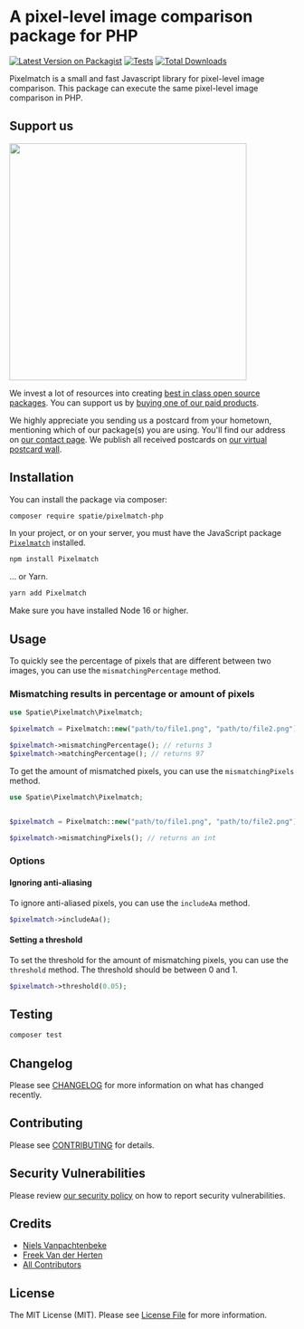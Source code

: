 # A pixel-level image comparison package for PHP

[![Latest Version on Packagist](https://img.shields.io/packagist/v/spatie/pixelmatch-php.svg?style=flat-square)](https://packagist.org/packages/spatie/pixelmatch-php)
[![Tests](https://img.shields.io/github/actions/workflow/status/spatie/pixelmatch-php/run-tests.yml?branch=main&label=tests&style=flat-square)](https://github.com/spatie/pixelmatch-php/actions/workflows/run-tests.yml)
[![Total Downloads](https://img.shields.io/packagist/dt/spatie/pixelmatch-php.svg?style=flat-square)](https://packagist.org/packages/spatie/pixelmatch-php)

Pixelmatch is a small and fast Javascript library for pixel-level image comparison.
This package can execute the same pixel-level image comparison in PHP.

## Support us

[<img src="https://github-ads.s3.eu-central-1.amazonaws.com/pixelmatch-php.jpg?t=1" width="419px" />](https://spatie.be/github-ad-click/pixelmatch-php)

We invest a lot of resources into creating [best in class open source packages](https://spatie.be/open-source). You can support us by [buying one of our paid products](https://spatie.be/open-source/support-us).

We highly appreciate you sending us a postcard from your hometown, mentioning which of our package(s) you are using. You'll find our address on [our contact page](https://spatie.be/about-us). We publish all received postcards on [our virtual postcard wall](https://spatie.be/open-source/postcards).

## Installation

You can install the package via composer:

```bash
composer require spatie/pixelmatch-php
```

In your project, or on your server, you must have the JavaScript package [`Pixelmatch`](https://github.com/mapbox/Pixelmatch) installed.

```bash
npm install Pixelmatch
```

... or Yarn.

```bash
yarn add Pixelmatch
```

Make sure you have installed Node 16 or higher.

## Usage

To quickly see the percentage of pixels that are different between two images, you can use the `mismatchingPercentage` method.

### Mismatching results in percentage or amount of pixels

```php
use Spatie\Pixelmatch\Pixelmatch;

$pixelmatch = Pixelmatch::new("path/to/file1.png", "path/to/file2.png");

$pixelmatch->mismatchingPercentage(); // returns 3
$pixelmatch->matchingPercentage(); // returns 97
```

To get the amount of mismatched pixels, you can use the `mismatchingPixels` method.

```php
use Spatie\Pixelmatch\Pixelmatch;


$pixelmatch = Pixelmatch::new("path/to/file1.png", "path/to/file2.png");

$pixelmatch->mismatchingPixels(); // returns an int
```

### Options

#### Ignoring anti-aliasing

To ignore anti-aliased pixels, you can use the `includeAa` method.

```php
$pixelmatch->includeAa();
```

#### Setting a threshold

To set the threshold for the amount of mismatching pixels, you can use the `threshold` method.
The threshold should be between 0 and 1.

```php
$pixelmatch->threshold(0.05);
```

## Testing

```bash
composer test
```

## Changelog

Please see [CHANGELOG](CHANGELOG.md) for more information on what has changed recently.

## Contributing

Please see [CONTRIBUTING](https://github.com/spatie/.github/blob/main/CONTRIBUTING.md) for details.

## Security Vulnerabilities

Please review [our security policy](../../security/policy) on how to report security vulnerabilities.

## Credits

- [Niels Vanpachtenbeke](https://github.com/nielsvanpach)
- [Freek Van der Herten](https://github.com/freekmurze)
- [All Contributors](../../contributors)

## License

The MIT License (MIT). Please see [License File](LICENSE.md) for more information.
